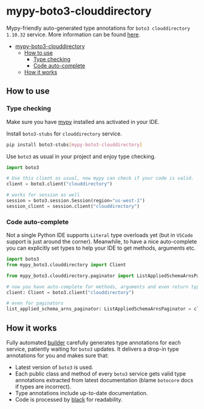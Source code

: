 # mypy-boto3-clouddirectory

Mypy-friendly auto-generated type annotations for `boto3 clouddirectory 1.10.32` service.
More information can be found [here](https://github.com/vemel/mypy_boto3).

- [mypy-boto3-clouddirectory](#mypy-boto3-clouddirectory)
  - [How to use](#how-to-use)
    - [Type checking](#type-checking)
    - [Code auto-complete](#code-auto-complete)
  - [How it works](#how-it-works)

## How to use

### Type checking

Make sure you have [mypy](https://github.com/python/mypy) installed ans activated in your IDE.

Install `boto3-stubs` for `clouddirectory` service.

```bash
pip install boto3-stubs[mypy-boto3-clouddirectory]
```

Use `boto3` as usual in your project and enjoy type checking.

```python
import boto3

# Use this client as usual, now mypy can check if your code is valid.
client = boto3.client("clouddirectory")

# works for session as well
session = boto3.session.Session(region="us-west-1")
session_client = session.client("clouddirectory")

```

### Code auto-complete

Not a single Python IDE supports `Literal` type overloads yet (but in `VSCode` support is just around the corner).
Meanwhile, to have a nice auto-complete you can explicitly set types to help your IDE to get methods, arguments etc.

```python
import boto3
from mypy_boto3.clouddirectory import Client

from mypy_boto3.clouddirectory.paginator import ListAppliedSchemaArnsPaginator

# now you have auto-complete for methods, arguments and even return types
client: Client = boto3.client("clouddirectory")

# even for paginators
list_applied_schema_arns_paginator: ListAppliedSchemaArnsPaginator = client.get_paginator("list_applied_schema_arns")
```

## How it works

Fully automated [builder](https://github.com/vemel/mypy_boto3) carefully generates
type annotations for each service, patiently waiting for `boto3` updates. It delivers
a drop-in type annotations for you and makes sure that:

- Latest version of `boto3` is used.
- Each public class and method of every `boto3` service gets valid type annotations
  extracted from latest documentation (blame `botocore` docs if types are incorrect).
- Type annotations include up-to-date documentation.
- Code is processed by [black](https://github.com/psf/black) for readability.